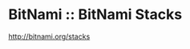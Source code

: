<!--
id: 775870454
link: http://kevinisom.info/post/775870454/bitnami-bitnami-stacks
slug: bitnami-bitnami-stacks
date: Tue Jul 06 2010 18:48:52 GMT+1200 (NZST)
raw: {"blog_name":"kevinisom","id":775870454,"post_url":"http://kevinisom.info/post/775870454/bitnami-bitnami-stacks","slug":"bitnami-bitnami-stacks","type":"link","date":"2010-07-06 06:48:52 GMT","timestamp":1278398932,"state":"published","format":"html","reblog_key":"2cWUvreU","tags":[],"short_url":"http://tmblr.co/Zw68YykFjVs","highlighted":[],"feed_item":"http://bitnami.org/stacks","from_feed_id":"650234","note_count":0,"title":"BitNami :: BitNami Stacks","url":"http://bitnami.org/stacks","description":""}
publish: 2010-07-06
tags: 
title: BitNami :: BitNami Stacks
-->


BitNami :: BitNami Stacks
=========================

<http://bitnami.org/stacks>


